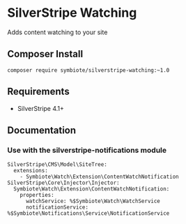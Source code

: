 # SilverStripe Watching

Adds content watching to your site

## Composer Install

```
composer require symbiote/silverstripe-watching:~1.0
```

## Requirements

* SilverStripe 4.1+

## Documentation


### Use with the silverstripe-notifications module

```
SilverStripe\CMS\Model\SiteTree:
  extensions:
    - Symbiote\Watch\Extension\ContentWatchNotification
SilverStripe\Core\Injector\Injector:
  Symbiote\Watch\Extension\ContentWatchNotification: 
    properties:
      watchService: %$Symbiote\Watch\WatchService
      notificationService: %$Symbiote\Notifications\Service\NotificationService
```
